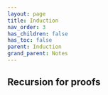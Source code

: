 ```yaml
---
layout: page
title: Induction
nav_order: 3
has_children: false
has_toc: false
parent: Induction 
grand_parent: Notes
---
```


## Recursion for proofs 
